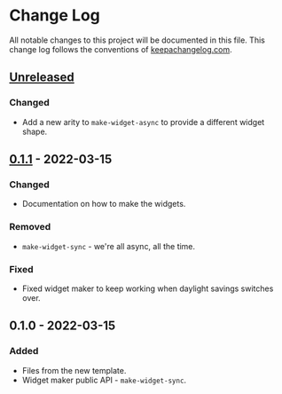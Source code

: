 # Change Log
All notable changes to this project will be documented in this file. This change log follows the conventions of [keepachangelog.com](http://keepachangelog.com/).

## [Unreleased]
### Changed
- Add a new arity to `make-widget-async` to provide a different widget shape.

## [0.1.1] - 2022-03-15
### Changed
- Documentation on how to make the widgets.

### Removed
- `make-widget-sync` - we're all async, all the time.

### Fixed
- Fixed widget maker to keep working when daylight savings switches over.

## 0.1.0 - 2022-03-15
### Added
- Files from the new template.
- Widget maker public API - `make-widget-sync`.

[Unreleased]: https://sourcehost.site/your-name/github-profile-display/compare/0.1.1...HEAD
[0.1.1]: https://sourcehost.site/your-name/github-profile-display/compare/0.1.0...0.1.1
